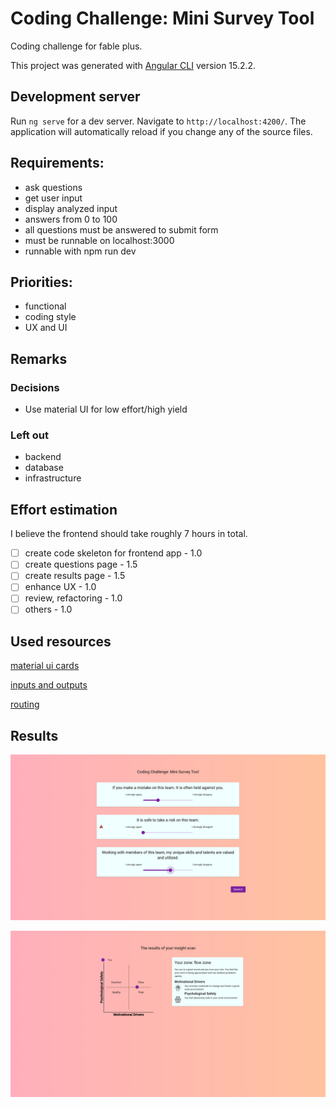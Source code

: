 # Coding Challenge: Mini Survey Tool

Coding challenge for fable plus.

This project was generated with [Angular CLI](https://github.com/angular/angular-cli) version 15.2.2.

## Development server

Run `ng serve` for a dev server. Navigate to `http://localhost:4200/`. The application will automatically reload if you change any of the source files.

## Requirements:

- ask questions
- get user input
- display analyzed input
- answers from 0 to 100
- all questions must be answered to submit form
- must be runnable on localhost:3000
- runnable with npm run dev

## Priorities:

- functional
- coding style
- UX and UI

## Remarks

### Decisions

- Use material UI for low effort/high yield

### Left out

- backend
- database
- infrastructure

## Effort estimation

I believe the frontend should take roughly 7 hours in total.

- [ ] create code skeleton for frontend app - 1.0
- [ ] create questions page - 1.5
- [ ] create results page - 1.5
- [ ] enhance UX - 1.0
- [ ] review, refactoring - 1.0
- [ ] others - 1.0

## Used resources

[material ui cards](https://material.angular.io/components/card/overview)

[inputs and outputs](https://angular.io/guide/inputs-outputs)

[routing](https://www.makeuseof.com/routing-angular-basic/#:~:text=You%20can%20route%20between%20multiple,routing%20path%20to%20that%20page.)

## Results

![questions-page](output/app_questions.png?raw=true "Questions")

![results-page](output/app_results.png?raw=true "Results")
